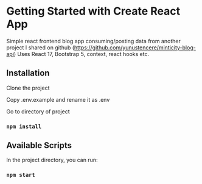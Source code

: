 # Getting Started with Create React App

Simple react frontend blog app consuming/posting data from another project I shared on github (https://github.com/yunustencere/minticity-blog-api) Uses React 17, Bootstrap 5, context, react hooks etc.

## Installation 

Clone the project

Copy .env.example and rename it as .env

Go to directory of project

### `npm install`

## Available Scripts

In the project directory, you can run:

### `npm start`